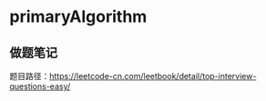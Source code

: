 # primaryAlgorithm
## 做题笔记
题目路径：https://leetcode-cn.com/leetbook/detail/top-interview-questions-easy/
